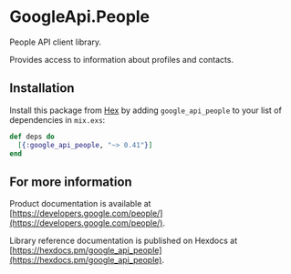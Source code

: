# GoogleApi.People

People API client library.

Provides access to information about profiles and contacts.

## Installation

Install this package from [Hex](https://hex.pm) by adding
`google_api_people` to your list of dependencies in `mix.exs`:

```elixir
def deps do
  [{:google_api_people, "~> 0.41"}]
end
```

## For more information

Product documentation is available at [https://developers.google.com/people/](https://developers.google.com/people/).

Library reference documentation is published on Hexdocs at
[https://hexdocs.pm/google_api_people](https://hexdocs.pm/google_api_people).
